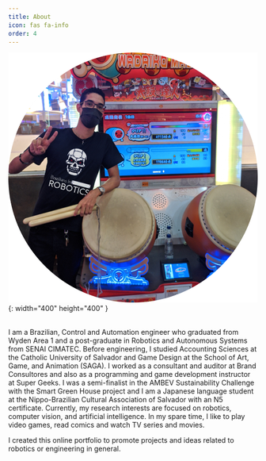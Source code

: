 ```yaml
---
title: About
icon: fas fa-info
order: 4
---
```


![Sobre mim](/assets/img/avatar_porti.png){: width="400" height="400" }

<br>
I am a Brazilian, Control and Automation engineer who graduated from Wyden Area 1 and a post-graduate in Robotics and Autonomous Systems from SENAI CIMATEC. Before engineering, I studied Accounting Sciences at the Catholic University of Salvador and Game Design at the School of Art, Game, and Animation (SAGA). I worked as a consultant and auditor at Brand Consultores and also as a programming and game development instructor at Super Geeks. I was a semi-finalist in the AMBEV Sustainability Challenge with the Smart Green House project and I am a Japanese language student at the Nippo-Brazilian Cultural Association of Salvador with an N5 certificate. Currently, my research interests are focused on robotics, computer vision, and artificial intelligence. In my spare time, I like to play video games, read comics and watch TV series and movies. 

I created this online portfolio to promote projects and ideas related to robotics or engineering in general.

